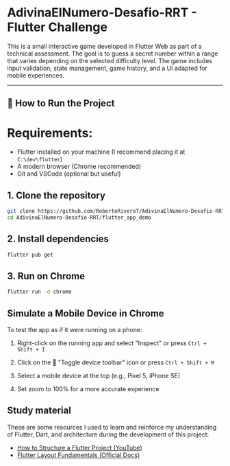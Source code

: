 # AdivinaElNumero-Desafio-RRT - Flutter Challenge

This is a small interactive game developed in Flutter Web as part of a technical assessment. The goal is to guess a secret number within a range that varies depending on the selected difficulty level. The game includes input validation, state management, game history, and a UI adapted for mobile experiences.

---

## 🚀 How to Run the Project

# Requirements:
- Flutter installed on your machine (I recommend placing it at `C:\dev\flutter`)
- A modern browser (Chrome recommended)
- Git and VSCode (optional but useful)

## 1. Clone the repository

```bash
git clone https://github.com/RobertoRiveraT/AdivinaElNumero-Desafio-RRT.git
cd AdivinaElNumero-Desafio-RRT/flutter_app_demo
```

## 2. Install dependencies

```bash
flutter pub get
```

## 3. Run on Chrome

```bash
flutter run -d chrome
```

## Simulate a Mobile Device in Chrome

To test the app as if it were running on a phone:

1. Right-click on the running app and select "Inspect" or press `Ctrl + Shift + I`

2. Click on the 📱 "Toggle device toolbar" icon or press `Ctrl + Shift + M`

3. Select a mobile device at the top (e.g., Pixel 5, iPhone SE)

4. Set zoom to 100% for a more accurate experience


## Study material

These are some resources I used to learn and reinforce my understanding of Flutter, Dart, and architecture during the development of this project:

- [How to Structure a Flutter Project (YouTube)](https://www.youtube.com/watch?v=8sAyPDLorek&t=3s) 
- [Flutter Layout Fundamentals (Official Docs)](https://docs.flutter.dev/get-started/fundamentals/layout#understanding-layout-in-flutter) 
